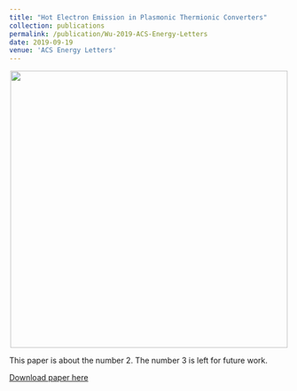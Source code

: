 ```yaml
---
title: "Hot Electron Emission in Plasmonic Thermionic Converters"
collection: publications
permalink: /publication/Wu-2019-ACS-Energy-Letters
date: 2019-09-19
venue: 'ACS Energy Letters'
---
```

<p align="center">
<img src="http://ShengxiangWuPlasmonic.github.io/images/TOC_2.jpg" width="500">
</p>

This paper is about the number 2. The number 3 is left for future work.

[Download paper here](http://ShengxiangWuPlasmonic.github.io/files/Wu-2019-ACS-Energy-Letters.pdf.pdf)
